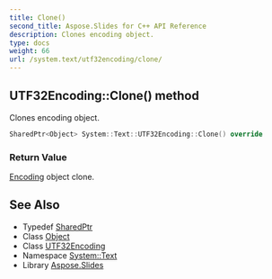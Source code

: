 ```yaml
---
title: Clone()
second_title: Aspose.Slides for C++ API Reference
description: Clones encoding object.
type: docs
weight: 66
url: /system.text/utf32encoding/clone/
---
```

## UTF32Encoding::Clone() method


Clones encoding object.

```cpp
SharedPtr<Object> System::Text::UTF32Encoding::Clone() override
```


### Return Value

[Encoding](../../encoding/) object clone.

## See Also

* Typedef [SharedPtr](../../../system/sharedptr/)
* Class [Object](../../../system/object/)
* Class [UTF32Encoding](../)
* Namespace [System::Text](../../)
* Library [Aspose.Slides](../../../)